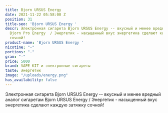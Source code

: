 ```yaml
---
title: Bjorn URSUS Energy
date: 2021-11-22 05:58:00 Z
position: 31
title-seo: 'Bjorn URSUS Energy '
descr: Электронная сигарета Bjorn URSUS Energy -- вкусный и менее вредный аналог сигаретам
  Bjorn Pro Energy  / Энергетик - насыщенный вкус энергетика сделают каждую затяжку
  сочной!
product-name: 'Bjorn URSUS Energy '
nicotine: "-"
portions: "-"
gram: "-"
price: 5000
brand: VAPE KIT и электронные сигареты
taste: Энергетик
image: "/uploads/energy.png"
has_availability: false
---
```


Электронная сигарета Bjorn URSUS Energy -- вкусный и менее вредный аналог сигаретам Bjorn URSUS Energy  / Энергетик - насыщенный вкус энергетика сделают каждую затяжку сочной!